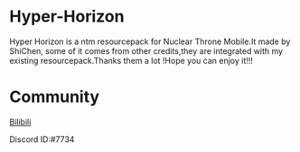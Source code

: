 # Hyper-Horizon
Hyper Horizon is a ntm resourcepack for Nuclear Throne Mobile.It made by ShiChen, some of it comes from other credits,they are integrated with my existing resourcepack.Thanks them a lot !Hope you can enjoy it!!!

# Community
[Bilibili](https://space.bilibili.com/420780210?share_medium=android&share_source=copy_link&bbid=XUB3662B546892C3E3BC435CA216F492A635D&ts=1692070585859)

Discord ID:#7734
